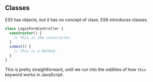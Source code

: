 ## Classes

ES5 has objects, but it has no concept of class. ES6 introduces classes.

```ts
class LoginFormController {
  constructor() {
    // This is the constructor.
  }
  submit() {
    // This is a method.
  }
}
```

This is pretty straightforward, until we run into the oddities of how `this` keyword works in JavaScript.
